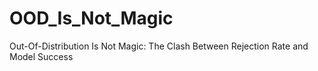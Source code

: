 # OOD_Is_Not_Magic
Out-Of-Distribution Is Not Magic: The Clash Between Rejection Rate and Model Success
